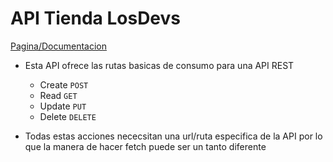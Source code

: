 # API Tienda LosDevs

[Pagina/Documentacion](https://api-tienda-losdevs.up.railway.app/)

- Esta API ofrece las rutas basicas de consumo para una API REST
  - Create `POST`
  - Read `GET`
  - Update `PUT`
  - Delete `DELETE`

- Todas estas acciones nececsitan una url/ruta especifica de la API por lo que la manera de hacer fetch puede ser un tanto diferente
